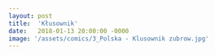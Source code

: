 ```yaml
---
layout: post
title:  'Kłusownik'
date:   2018-01-13 20:00:00 -0000
image: '/assets/comics/3_Polska - Klusownik zubrow.jpg'
---
```


